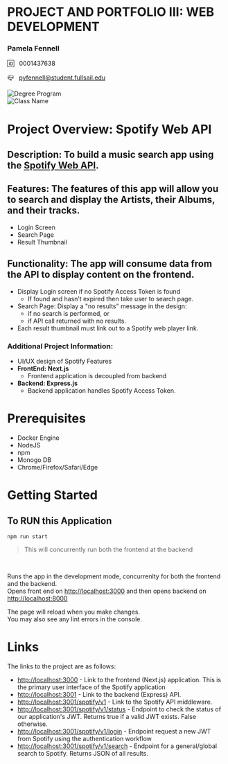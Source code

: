 # PROJECT AND PORTFOLIO III: WEB DEVELOPMENT

### Pamela Fennell

🆔 &nbsp; 0001437638

📪 &nbsp; pyfennell@student.fullsail.edu


![Degree Program](https://img.shields.io/badge/Degree-Web%20Development-orange?logo=gnometerminal)
<br>
![Class Name](https://img.shields.io/badge/Class-Project%20and%20Portfolio%20III-orange?logo=react)

# Project Overview: Spotify Web API

## Description: To build a music search app using the [Spotify Web API](https://developer.spotify.com/documentation/web-api/). 

## Features: The features of this app will allow you to search and display the Artists, their Albums, and their tracks. 
- Login Screen
- Search Page
- Result Thumbnail

## Functionality: The app will consume data from the API to display content on the frontend.
- Display Login screen if no Spotify Access Token is found 
	- If found and hasn’t expired then take user to search page.
- Search Page: Display a "no results" message in the design: 
	- if no search is performed, or 
	- if API call returned with no results.
- Each result thumbnail must link out to a Spotify web player link. 

### Additional Project Information:
- UI/UX design of Spotify Features
- **FrontEnd: Next.js** 
	- Frontend application is decoupled from backend 
- **Backend: Express.js**
	- Backend application handles Spotify Access Token. 


# Prerequisites
- Docker Engine 
- NodeJS 
- npm 
- Monogo DB 
- Chrome/Firefox/Safari/Edge 


# Getting Started

## To RUN this Application
``npm run start``
> This will concurrently run both the frontend at the backend
<br>


Runs the app in the development mode, concurrenlty for both the frontend and the backend.\
Opens front end on [http://localhost:3000](http://localhost:3000) and then opens backend on [http://localhost:8000](http://localhost:5000)


The page will reload when you make changes.\
You may also see any lint errors in the console.



# Links

The links to the project are as follows: 

- [http://localhost:3000](http://localhost:3000) - Link to the frontend (Next.js) application. This is the primary user interface of the Spotify application
- [http://localhost:3001](http://localhost:3001) - Link to the backend (Express) API.
- [http://localhost:3001/spotify/v1](http://localhost:3001/spotify/v1) - Link to the Spotify API middleware. 
- [http://localhost:3001/spotify/v1/status](http://localhost:3001/spotify/v1/status) - Endpoint to check the status of our application's JWT. Returns true if a valid JWT exists. False otherwise.
- [http://localhost:3001/spotify/v1/login](http://localhost:3001/spotify/v1/login) - Endpoint request a new JWT from Spotify using the authentication workflow
- [http://localhost:3001/spotify/v1/search](http://localhost:3001/spotify/v1/search) - Endpoint for a general/global search to Spotify. Returns JSON of all results. 
